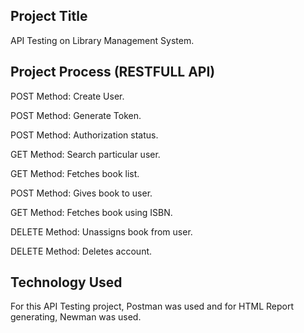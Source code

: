 
## Project Title
API Testing on Library Management System.
## Project Process (RESTFULL API)
POST Method: Create User.

POST Method: Generate Token.

POST Method: Authorization status.

GET Method: Search particular user.

GET Method: Fetches book list.

POST Method: Gives book to user.

GET Method: Fetches book using ISBN.

DELETE Method: Unassigns book from user.

DELETE Method: Deletes account.




## Technology Used
For this API Testing project, Postman was used and for HTML Report generating, Newman was used.
